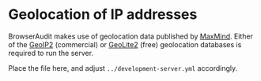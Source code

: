 # Geolocation of IP addresses

BrowserAudit makes use of geolocation data published by [MaxMind](https://www.maxmind.com/en/home). Either of the [GeoIP2](https://www.maxmind.com/en/geoip2-databases) (commercial) or [GeoLite2](http://dev.maxmind.com/geoip/geoip2/geolite2/) (free) geolocation databases is required to run the server.

Place the file here, and adjust `../development-server.yml` accordingly.

